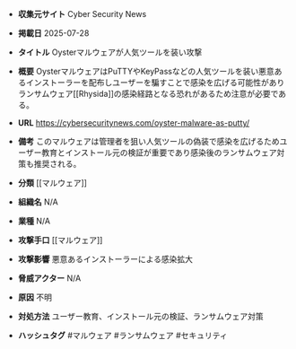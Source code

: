 - **収集元サイト**
Cyber Security News

- **掲載日**
2025-07-28

- **タイトル**
Oysterマルウェアが人気ツールを装い攻撃

- **概要**
OysterマルウェアはPuTTYやKeyPassなどの人気ツールを装い悪意あるインストーラーを配布しユーザーを騙すことで感染を広げる可能性がありランサムウェア[[Rhysida]]の感染経路となる恐れがあるため注意が必要である。

- **URL**
https://cybersecuritynews.com/oyster-malware-as-putty/

- **備考**
このマルウェアは管理者を狙い人気ツールの偽装で感染を広げるためユーザー教育とインストール元の検証が重要であり感染後のランサムウェア対策も推奨される。

- **分類**
[[マルウェア]]

- **組織名**
N/A

- **業種**
N/A

- **攻撃手口**
[[マルウェア]]

- **攻撃影響**
悪意あるインストーラーによる感染拡大

- **脅威アクター**
N/A

- **原因**
不明

- **対処方法**
ユーザー教育、インストール元の検証、ランサムウェア対策

- **ハッシュタグ**
#マルウェア #ランサムウェア #セキュリティ
